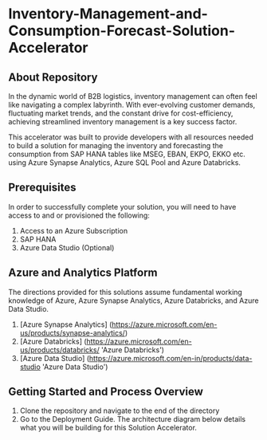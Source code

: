 # Inventory-Management-and-Consumption-Forecast-Solution-Accelerator

## About Repository

In the dynamic world of B2B logistics, inventory management can often feel like navigating a complex labyrinth. With ever-evolving customer demands, fluctuating market trends, and the constant drive for cost-efficiency, achieving streamlined inventory management is a key success factor.

This accelerator was built to provide developers with all resources needed to build a solution for managing the inventory and forecasting the consumption from SAP HANA tables like MSEG, EBAN, EKPO, EKKO etc. using Azure Synapse Analytics, Azure SQL Pool and Azure Databricks.

## Prerequisites

In order to successfully complete your solution, you will need to have access to and or provisioned the following:
1)	Access to an Azure Subscription
2)	SAP HANA
3)	Azure Data Studio (Optional)

## Azure and Analytics Platform

The directions provided for this solutions assume fundamental working knowledge of Azure, Azure Synapse Analytics, Azure Databricks, and Azure Data Studio.
1.	[Azure Synapse Analytics] (<https://azure.microsoft.com/en-us/products/synapse-analytics/>)
2.	[Azure Databricks] (https://azure.microsoft.com/en-us/products/databricks/ 'Azure Databricks')
3.	[Azure Data Studio] (https://azure.microsoft.com/en-in/products/data-studio 'Azure Data Studio')

## Getting Started and Process Overview

1.	Clone the repository and navigate to the end of the directory
2.	Go to the Deployment Guide. The architecture diagram below details what you will be building for this Solution Accelerator.
